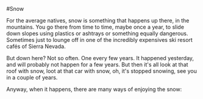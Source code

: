 #Snow

For the average natives, snow is something that happens up there, in the mountains. You go there from time to time, maybe once a year, to slide down slopes using plastics or ashtrays or something equally dangerous. Sometimes just to lounge off in one of the incredibly expensives ski resort cafés of Sierra Nevada.

But down here? Not so often. One every few years. It happened yesterday, and will probably not happen for a few years. But then it's all look at that roof with snow, loot at that car with snow, oh, it's stopped snowing, see you in a couple of years.

Anyway, when it happens, there are many ways of enjoying the snow:
